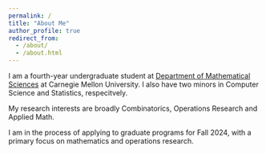 ```yaml
---
permalink: /
title: "About Me"
author_profile: true
redirect_from: 
  - /about/
  - /about.html
---
```


I am a fourth-year undergraduate student at [Department of Mathematical Sciences](https://www.cmu.edu/math/index.html) at Carnegie Mellon University. I also have two minors in Computer Science and Statistics, respecitvely.

My research interests are broadly Combinatorics, Operations Research and Applied Math.

I am in the process of applying to graduate programs for Fall 2024, with a primary focus on mathematics and operations research.

